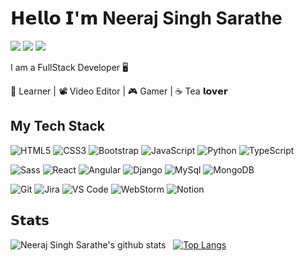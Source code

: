# 𝗛𝗲𝗹𝗹𝗼 𝗜'𝗺 Neeraj  Singh Sarathe 

[![](https://img.shields.io/badge/-@neerajsinghsarathe-%23181717?style=flat&logo=github)](https://github.com/neerajsinghsarathe)
[![](https://img.shields.io/badge/-@neeru.sarathe-f0f0f0?style=flat&logo=instagram)](http://www.instagram.com/neeru.sarathe)
[![](https://img.shields.io/badge/-@neerusarathe-%231DA1F2?style=flat&logo=twitter&logoColor=ffffff)](https://twitter.com/neerusarathe)


I am a FullStack Developer 🖥️

📖 Learner | 📽️ Video Editor | 🎮 Gamer | ☕ Tea 𝗹𝗼𝘃𝗲𝗿 


## **My Tech Stack**

![HTML5](https://img.shields.io/badge/-HTML5-%23E44D27?style=flat&logo=html5&logoColor=ffffff)
![CSS3](https://img.shields.io/badge/-CSS3-%231572B6?style=flat&logo=css3)
![Bootstrap](https://img.shields.io/badge/-Bootstrap-%23ffffff?style=flat&logo=bootstrap)
![JavaScript](https://img.shields.io/badge/-JavaScript-%23F7DF1C?style=flat&logo=javascript&logoColor=000000&labelColor=%23F7DF1C&color=%23FFCE5A)
![Python](https://img.shields.io/badge/Python-14354C?style=flat&logo=python&logoColor=white)
![TypeScript](https://img.shields.io/badge/-TypeScript-007ACC?style=flat&logo=typescript&logoColor=white)

![Sass](https://img.shields.io/badge/-Sass-%23CC6699?style=flat&logo=sass&logoColor=ffffff)
![React](https://img.shields.io/badge/-React-%23282C34?style=flat&logo=react)
![Angular](https://img.shields.io/badge/-Angular-%23EC4A3F?style=flat&logo=angular)
![Django](https://img.shields.io/badge/-Django-181d27?style=flat&logo=django)
![MySql](https://img.shields.io/badge/-MySQL-e0e0e0?style=flat&logo=mysql)
![MongoDB](https://img.shields.io/badge/-MongoDB-187f58?style=flat&logo=mongodb&logoColor=white)

![Git](https://img.shields.io/badge/-Git-%23F05032?style=flat&logo=git&logoColor=%23ffffff)
![Jira](https://img.shields.io/badge/Jira-0052CC?style=flat&logo=Jira&logoColor=white)
![VS Code](https://img.shields.io/badge/-VSCode-%23007ACC?style=flat&logo=visual-studio-code)
![WebStorm](https://img.shields.io/badge/webstorm-F0F0F0?style=flat&logo=webstorm&logoColor=black)
![Notion](https://img.shields.io/badge/Notion-000000?style=flat&logo=notion&logoColor=white)

## 𝗦𝘁𝗮𝘁𝘀

![Neeraj Singh Sarathe's github stats](https://github-readme-stats.vercel.app/api?username=neerajsinghsarathe&show_icons=true&theme=dracula) &nbsp;
[![Top Langs](https://github-readme-stats.vercel.app/api/top-langs/?username=neerajsinghsarathe&layout=compact)](https://github.com/anuraghazra/github-readme-stats)
